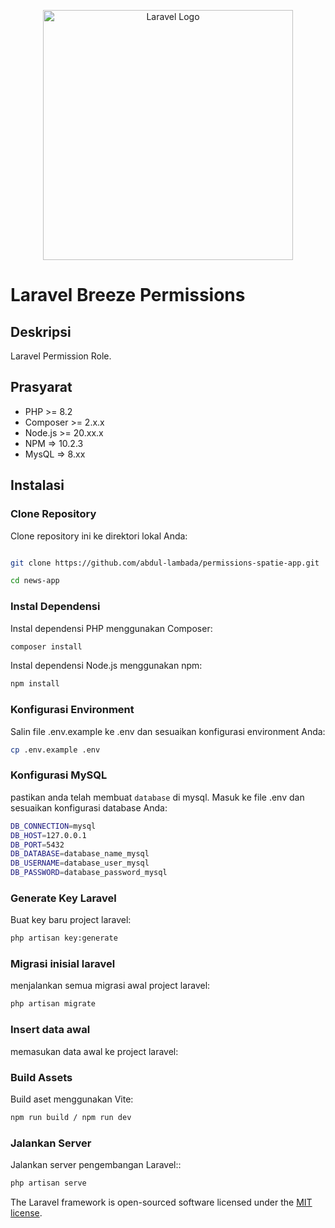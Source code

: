 <p align="center"><a href="https://laravel.com" target="_blank"><img src="https://raw.githubusercontent.com/laravel/art/master/logo-lockup/5%20SVG/2%20CMYK/1%20Full%20Color/laravel-logolockup-cmyk-red.svg" width="400" alt="Laravel Logo"></a></p>

# Laravel Breeze Permissions

## Deskripsi
Laravel Permission Role.

## Prasyarat
- PHP >= 8.2
- Composer >= 2.x.x
- Node.js >= 20.xx.x
- NPM => 10.2.3
- MysQL => 8.xx

## Instalasi

### Clone Repository
Clone repository ini ke direktori lokal Anda:

```bash

git clone https://github.com/abdul-lambada/permissions-spatie-app.git

cd news-app

```

### Instal Dependensi
Instal dependensi PHP menggunakan Composer:

```bash
composer install
```

Instal dependensi Node.js menggunakan npm:
```bash
npm install
```

### Konfigurasi Environment
Salin file .env.example ke .env dan sesuaikan konfigurasi environment Anda:

```bash
cp .env.example .env
```

### Konfigurasi MySQL
pastikan anda telah membuat ```database``` di mysql. Masuk ke file .env dan sesuaikan konfigurasi database Anda:

```bash
DB_CONNECTION=mysql
DB_HOST=127.0.0.1
DB_PORT=5432
DB_DATABASE=database_name_mysql
DB_USERNAME=database_user_mysql
DB_PASSWORD=database_password_mysql
```

### Generate Key Laravel
Buat key baru project laravel:
```bash
php artisan key:generate
```

### Migrasi inisial laravel
menjalankan semua migrasi awal project laravel:

```bash
php artisan migrate

```
### Insert data awal
memasukan data awal ke project laravel:

### Build Assets
Build aset menggunakan Vite:

```bash
npm run build / npm run dev
```

### Jalankan Server
Jalankan server pengembangan Laravel::

```bash
php artisan serve
```


The Laravel framework is open-sourced software licensed under the [MIT license](https://opensource.org/licenses/MIT).
